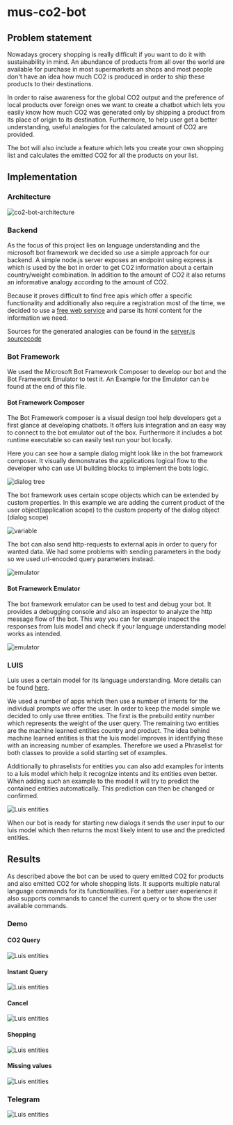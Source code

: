 # mus-co2-bot

## Problem statement

Nowadays grocery shopping is really difficult if you want to do it with sustainability in mind. An abundance of products from all over the world are available for purchase in most supermarkets an shops and most people don't have an idea how much CO2 is produced in order to ship these products to their destinations.

In order to raise awareness for the global CO2 output and the preference of local products over foreign ones we want to create a chatbot which lets you easily know how much CO2 was generated only by shipping a product from its place of origin to its destination. Furthermore, to help user get a better understanding, useful analogies for the calculated amount of CO2 are provided.  

The bot will also include a feature which lets you create your own shopping list and calculates the emitted CO2 for all the products on your list.

## Implementation

### Architecture

![co2-bot-architecture](./img/co2-architecture.png)

### Backend

As the focus of this project lies on language understanding and the microsoft bot framework we decided so use a simple approach for our backend. A simple node.js server exposes an endpoint using express.js which is used by the bot in order to get CO2 information about a certain country/weight combination. In addition to the amount of CO2 it also returns an informative analogy according to the amount of CO2.

Because it proves difficult to find free apis which offer a specific functionality and additionally also require a registration most of the time, we decided to use a [free web service](https://www.luftlinie.org/) and parse its html content for the information we need.

Sources for the generated analogies can be found in the [server.js sourcecode](./backend/server.js)

### Bot Framework

We used the Microsoft Bot Framework Composer to develop our bot and the Bot Framework Emulator to test it. An Example for the Emulator can be found at the end of this file.

#### Bot Framework Composer

The Bot Framework composer is a visual design tool help developers get a first glance at developing chatbots. It offers luis integration and an easy way to connect to the bot emulator out of the box. Furthermore it includes a bot runtime executable so can easily test run your bot locally.

Here you can see how a sample dialog might look like in the bot framework composer. It visually demonstrates the applications logical flow to the developer who can use UI building blocks to implement the bots logic.

![dialog tree](./img/dialog-tree.png)

The bot framework uses certain scope objects which can be extended by custom properties. In this example we are adding the current product of the user object(application scope) to the custom property of the dialog object (dialog scope)

![variable](./img/variable.png)

The bot can also send http-requests to external apis in order to query for wanted data. We had some problems with sending parameters in the body so we used url-encoded query parameters instead.

![emulator](./img/http-request.png)

#### Bot Framework Emulator

The bot framework emulator can be used to test and debug your bot. It provides a debugging console and also an inspector to analyze the http message flow of the bot. This way you can for example inspect the responses from luis model and check if your language understanding model works as intended.

![emulator](./img/emulator.png)


### LUIS

Luis uses a certain model for its language understanding. More details can be found [here](https://docs.microsoft.com/en-us/azure/cognitive-services/luis/).  

We used a number of apps which then use a number of intents for the individual prompts we offer the user. In order to keep the model simple we decided to only use three entities. The first is the prebuild entity number which represents the weight of the user query. The remaining two entities are the machine learned entities country and product. The idea behind machine learned entities is that the luis model improves in identifying these with an increasing number of examples. Therefore we used a Phraselist for both classes to provide a solid starting set of examples.  

Additionally to phraselists for entities you can also add examples for intents to a luis model which help it recognize intents and its entities even better. When adding such an example to the model it will try to predict the contained entities automatically. This prediction can then be changed or confirmed.  

![Luis entities](./img/luis-entities.png)

When our bot is ready for starting new dialogs it sends the user input to our luis model which then returns the most likely intent to use and the predicted entities.  

## Results

As described above the bot can be used to query emitted CO2 for products and also emitted CO2 for whole shopping lists. It supports multiple natural language commands for its functionalities. For a better user experience it also supports commands to cancel the current query or to show the user available commands.

### Demo
#### CO2 Query
![Luis entities](./img/co2-abfrage.gif)

#### Instant Query
![Luis entities](./img/instant-abfrage.gif)

#### Cancel
![Luis entities](./img/abbrechen.gif)

#### Shopping 
![Luis entities](./img/Einkaufen.gif)

#### Missing values
![Luis entities](./img/rueckfrage.gif)

### Telegram
![Luis entities](./img/azure.png)
